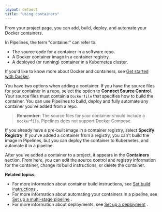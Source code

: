 ```yaml
---
layout: default
title: "Using containers"
---
```


From your project page, you can add, build, deploy, and automate your Docker containers. 

In Pipelines, the term "container" can refer to:
* The source code for a container in a software repo.
* A Docker container image in a container registry.
* A deployed (or running) container in a Kubernetes cluster.

If you'd like to know more about Docker and containers, see <a href="https://docs.docker.com/get-started/#containers-and-virtual-machines" target="_blank">Get started with Docker</a>.

You have two options when adding a container. If you have the source files for your container in a repo, select the option to **Connect Source Control**. Your source files must contain a `Dockerfile` that specifies how to build the container. You can use Pipelines to build, deploy and fully automate any container you've added from a repo. 

> **Remember**: The source files for your container should include a `Dockerfile`. Pipelines does not support Docker Compose. 

If you already have a pre-built image in a container registry, select **Specify Registry**. If you've added a container from a registry, you can't build the image in Pipelines, but you can deploy the container to Kubernetes, and automate it in a pipeline. 

After you've added a container to a project, it appears in the **Containers** section. From here, you can edit the source control and registry information for the container, change its build instructions, or delete the container. 

**Related topics**:
* For more information about container build instructions, see [Set build instructions](./container_build_instructions.md) .
* For more information about automating your containers in a pipeline, see [Set up a multi-stage pipeline](./pipeline-set-up.md) .
* For more information about deployments, see [Set up a deployment](./deployment-set-up.md) .
